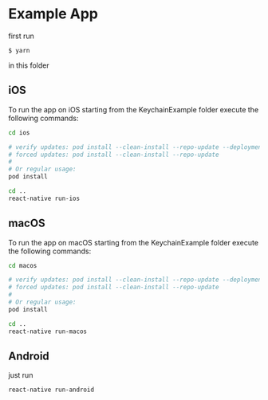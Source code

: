 # Example App

first run

```
$ yarn
```

in this folder

## iOS

To run the app on iOS starting from the KeychainExample folder execute
the following commands:

```bash
cd ios

# verify updates: pod install --clean-install --repo-update --deployment
# forced updates: pod install --clean-install --repo-update
#
# Or regular usage:
pod install

cd ..
react-native run-ios
```

## macOS

To run the app on macOS starting from the KeychainExample folder execute
the following commands:

```bash
cd macos

# verify updates: pod install --clean-install --repo-update --deployment
# forced updates: pod install --clean-install --repo-update
#
# Or regular usage:
pod install

cd ..
react-native run-macos
```

## Android

just run

```bash
react-native run-android
```
